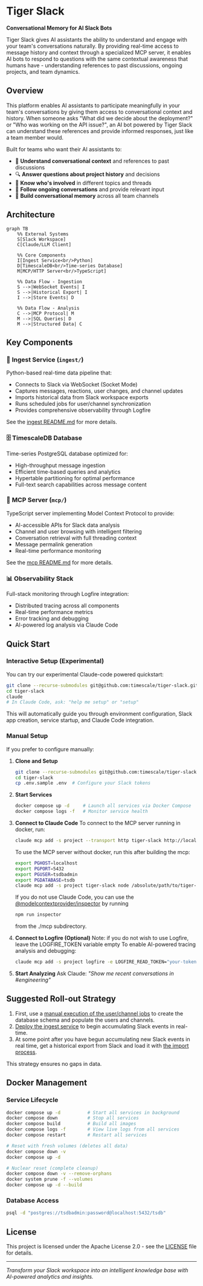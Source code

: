 # Tiger Slack

**Conversational Memory for AI Slack Bots**

Tiger Slack gives AI assistants the ability to understand and engage with your team's conversations naturally. By providing real-time access to message history and context through a specialized MCP server, it enables AI bots to respond to questions with the same contextual awareness that humans have - understanding references to past discussions, ongoing projects, and team dynamics.

## Overview

This platform enables AI assistants to participate meaningfully in your team's conversations by giving them access to conversational context and history. When someone asks "What did we decide about the deployment?" or "Who was working on the API issue?", an AI bot powered by Tiger Slack can understand these references and provide informed responses, just like a team member would.

Built for teams who want their AI assistants to:
- 🤖 **Understand conversational context** and references to past discussions
- 🔍 **Answer questions about project history** and decisions
- 👥 **Know who's involved** in different topics and threads
- 📝 **Follow ongoing conversations** and provide relevant input
- 🧠 **Build conversational memory** across all team channels

## Architecture

```mermaid
graph TB
    %% External Systems
    S[Slack Workspace]
    C[Claude/LLM Client]
    
    %% Core Components  
    I[Ingest Service<br/>Python]
    D[TimescaleDB<br/>Time-series Database]
    M[MCP/HTTP Server<br/>TypeScript]
    
    %% Data Flow - Ingestion
    S -->|WebSocket Events| I
    S -->|Historical Export| I
    I -->|Store Events| D
    
    %% Data Flow - Analysis
    C -->|MCP Protocol| M
    M -->|SQL Queries| D
    M -->|Structured Data| C
```

## Key Components

### 🔄 **Ingest Service** (`ingest/`)
Python-based real-time data pipeline that:
- Connects to Slack via WebSocket (Socket Mode)
- Captures messages, reactions, user changes, and channel updates
- Imports historical data from Slack workspace exports
- Runs scheduled jobs for user/channel synchronization
- Provides comprehensive observability through Logfire

See the [ingest README.md](/ingest/README.md) for more details.

### 🗄️ **TimescaleDB Database**
Time-series PostgreSQL database optimized for:
- High-throughput message ingestion
- Efficient time-based queries and analytics
- Hypertable partitioning for optimal performance
- Full-text search capabilities across message content

### 🔌 **MCP Server** (`mcp/`)
TypeScript server implementing Model Context Protocol to provide:
- AI-accessible APIs for Slack data analysis
- Channel and user browsing with intelligent filtering
- Conversation retrieval with full threading context
- Message permalink generation
- Real-time performance monitoring

See the [mcp README.md](/mcp/README.md) for more details.

### 📊 **Observability Stack**
Full-stack monitoring through Logfire integration:
- Distributed tracing across all components
- Real-time performance metrics
- Error tracking and debugging
- AI-powered log analysis via Claude Code

## Quick Start

### Interactive Setup (Experimental)
You can try our experimental Claude-code powered quickstart:

```bash
git clone --recurse-submodules git@github.com:timescale/tiger-slack.git
cd tiger-slack
claude
# In Claude Code, ask: "help me setup" or "setup"
```

This will automatically guide you through environment configuration, Slack app creation, service startup, and Claude Code integration.

### Manual Setup
If you prefer to configure manually:

1. **Clone and Setup**
   ```bash
   git clone --recurse-submodules git@github.com:timescale/tiger-slack.git
   cd tiger-slack
   cp .env.sample .env  # Configure your Slack tokens
   ```

2. **Start Services**
   ```bash
   docker compose up -d     # Launch all services via Docker Compose
   docker compose logs -f   # Monitor service health
   ```

3. **Connect to Claude Code**
   To connect to the MCP server running in docker, run:

   ```bash
   claude mcp add -s project --transport http tiger-slack http://localhost:3001/mcp
   ```

   To use the MCP server without docker, run this after building the mcp:

   ```bash
   export PGHOST=localhost
   export PGPORT=5432
   export PGUSER=tsdbadmin
   export PGDATABASE=tsdb
   claude mcp add -s project tiger-slack node /absolute/path/to/tiger-slack/mcp/dist/index.js stdio
   ```

   If you do not use Claude Code, you can use the [@modelcontextprovider/inspector](https://www.npmjs.com/package/@modelcontextprotocol/inspector) by running

   ```bash
   npm run inspector
   ```

   from the ./mcp subdirectory.

4. **Connect to Logfire (Optional)**
   Note: if you do not wish to use Logfire, leave the LOGFIRE_TOKEN variable empty
   To enable AI-powered tracing analysis and debugging:

   ```bash
   claude mcp add -s project logfire -e LOGFIRE_READ_TOKEN="your-token-here" -- uvx logfire-mcp@latest
   ```

5. **Start Analyzing**
   Ask Claude: *"Show me recent conversations in #engineering"*

## Suggested Roll-out Strategy

1. First, use a [manual execution of the user/channel jobs](/ingest/README.md#manual-job-execution) to create the database schema and populate the users and channels.
2. [Deploy the ingest service](/ingest/README.md#running-the-ingest-service) to begin accumulating Slack events in real-time.
3. At some point after you have begun accumulating new Slack events in real time, get a historical export from Slack and load it with [the import process](/ingest/README.md#historical-data-import).

This strategy ensures no gaps in data.

## Docker Management

### Service Lifecycle
```bash
docker compose up -d          # Start all services in background
docker compose down           # Stop all services
docker compose build          # Build all images
docker compose logs -f        # View live logs from all services
docker compose restart        # Restart all services

# Reset with fresh volumes (deletes all data)
docker compose down -v
docker compose up -d

# Nuclear reset (complete cleanup)
docker compose down -v --remove-orphans
docker system prune -f --volumes
docker compose up -d --build
```

### Database Access
```bash
psql -d "postgres://tsdbadmin:password@localhost:5432/tsdb"
```

## License

This project is licensed under the Apache License 2.0 - see the [LICENSE](LICENSE) file for details.

---

*Transform your Slack workspace into an intelligent knowledge base with AI-powered analytics and insights.*